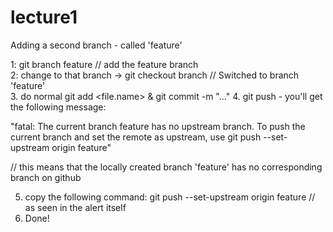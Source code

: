 # lecture1
Adding a second branch - called 'feature'

1: git branch feature // add the feature branch <br>
2: change to that branch -> git checkout branch // Switched to branch 'feature'<br>
3. do normal git add <file.name> & git commit -m "..."
4. git push - you'll get the following message:
  
  "fatal: The current branch feature has no upstream branch.
  To push the current branch and set the remote as upstream, use
  git push --set-upstream origin feature"
  
  // this means that the locally created branch 'feature' has no corresponding branch on github
  
  5. copy the following command: git push --set-upstream origin feature // as seen in the alert itself
  6. Done!
